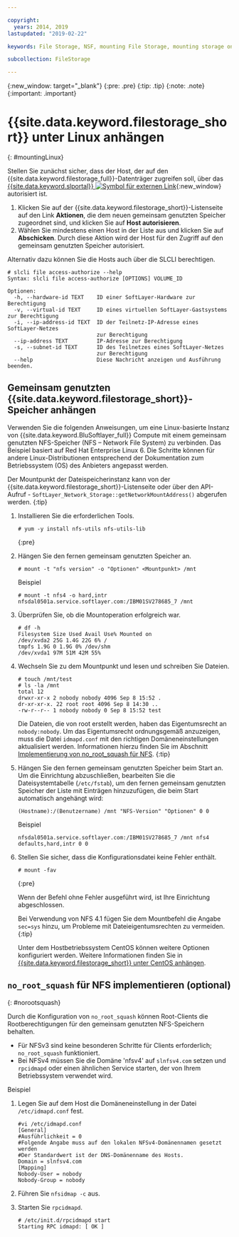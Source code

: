 ```yaml
---

copyright:
  years: 2014, 2019
lastupdated: "2019-02-22"

keywords: File Storage, NSF, mounting File Storage, mounting storage on Linux,

subcollection: FileStorage

---
```

{:new_window: target="_blank"}
{:pre: .pre}
{:tip: .tip}
{:note: .note}
{:important: .important}

# {{site.data.keyword.filestorage_short}} unter Linux anhängen
{: #mountingLinux}

Stellen Sie zunächst sicher, dass der Host, der auf den {{site.data.keyword.filestorage_full}}-Datenträger zugreifen soll, über das [{{site.data.keyword.slportal}} ![Symbol für externen Link](../../icons/launch-glyph.svg "Symbol für externen Link")](https://control.softlayer.com/){:new_window} autorisiert ist.

1. Klicken Sie auf der {{site.data.keyword.filestorage_short}}-Listenseite auf den Link **Aktionen**, die dem neuen gemeinsam genutzten Speicher zugeordnet sind, und klicken Sie auf **Host autorisieren**.
2. Wählen Sie mindestens einen Host in der Liste aus und klicken Sie auf **Abschicken**. Durch diese Aktion wird der Host für den Zugriff auf den gemeinsam genutzten Speicher autorisiert.

Alternativ dazu können Sie die Hosts auch über die SLCLI berechtigen.
```
# slcli file access-authorize --help
Syntax: slcli file access-authorize [OPTIONS] VOLUME_ID

Optionen:
  -h, --hardware-id TEXT    ID einer SoftLayer-Hardware zur Berechtigung
  -v, --virtual-id TEXT     ID eines virtuellen SoftLayer-Gastsystems zur Berechtigung
  -i, --ip-address-id TEXT  ID der Teilnetz-IP-Adresse eines SoftLayer-Netzes
                            zur Berechtigung
  --ip-address TEXT         IP-Adresse zur Berechtigung
  -s, --subnet-id TEXT      ID des Teilnetzes eines SoftLayer-Netzes
                            zur Berechtigung
  --help                    Diese Nachricht anzeigen und Ausführung beenden.
```

## Gemeinsam genutzten {{site.data.keyword.filestorage_short}}-Speicher anhängen

Verwenden Sie die folgenden Anweisungen, um eine Linux-basierte Instanz von {{site.data.keyword.BluSoftlayer_full}} Compute mit einem gemeinsam genutzten NFS-Speicher (NFS – Network File System) zu verbinden. Das Beispiel basiert auf Red Hat Enterprise Linux 6. Die Schritte können für andere Linux-Distributionen entsprechend der Dokumentation zum Betriebssystem (OS) des Anbieters angepasst werden.

Der Mountpunkt der Dateispeicherinstanz kann von der {{site.data.keyword.filestorage_short}}-Listenseite oder über den API-Aufruf - `SoftLayer_Network_Storage::getNetworkMountAddress()` abgerufen werden.
{:tip}

1. Installieren Sie die erforderlichen Tools.
   ```
   # yum -y install nfs-utils nfs-utils-lib
   ```
   {:pre}

2. Hängen Sie den fernen gemeinsam genutzten Speicher an.
   ```
   # mount -t "nfs version" -o "Optionen" <Mountpunkt> /mnt
   ```

   Beispiel
   ```
   # mount -t nfs4 -o hard,intr
   nfsdal0501a.service.softlayer.com:/IBM01SV278685_7 /mnt
   ```

3. Überprüfen Sie, ob die Mountoperation erfolgreich war.
   ```
   # df -h
   Filesystem Size Used Avail Use% Mounted on
   /dev/xvda2 25G 1.4G 22G 6% /
   tmpfs 1.9G 0 1.9G 0% /dev/shm
   /dev/xvda1 97M 51M 42M 55%
   ```

4. Wechseln Sie zu dem Mountpunkt und lesen und schreiben Sie Dateien.
   ```
   # touch /mnt/test
   # ls -la /mnt
   total 12
   drwxr-xr-x 2 nobody nobody 4096 Sep 8 15:52 .
   dr-xr-xr-x. 22 root root 4096 Sep 8 14:30 ..
   -rw-r--r-- 1 nobody nobody 0 Sep 8 15:52 test
   ```

   Die Dateien, die von root erstellt werden, haben das Eigentumsrecht an `nobody:nobody`. Um das Eigentumsrecht ordnungsgemäß anzuzeigen, muss die Datei `idmapd.conf` mit den richtigen Domäneneinstellungen aktualisiert werden. Informationen hierzu finden Sie im Abschnitt [Implementierung von no_root_squash für NFS](#norootsquash).
   {:tip}

5. Hängen Sie den fernen gemeinsam genutzten Speicher beim Start an. Um die Einrichtung abzuschließen, bearbeiten Sie die Dateisystemtabelle (`/etc/fstab`), um den fernen gemeinsam genutzten Speicher der Liste mit Einträgen hinzuzufügen, die beim Start automatisch angehängt wird:

   ```
   (Hostname):/(Benutzername) /mnt "NFS-Version" "Optionen" 0 0
   ```

   Beispiel

   ```
   nfsdal0501a.service.softlayer.com:/IBM01SV278685_7 /mnt nfs4 defaults,hard,intr 0 0
   ```

6. Stellen Sie sicher, dass die Konfigurationsdatei keine Fehler enthält.

   ```
   # mount -fav
   ```
   {:pre}

   Wenn der Befehl ohne Fehler ausgeführt wird, ist Ihre Einrichtung abgeschlossen.

   Bei Verwendung von NFS 4.1 fügen Sie dem Mountbefehl die Angabe `sec=sys` hinzu, um Probleme mit Dateieigentumsrechten zu vermeiden.
   {:tip}

   Unter dem Hostbetriebssystem CentOS können weitere Optionen konfiguriert werden. Weitere Informationen finden Sie in [{{site.data.keyword.filestorage_short}} unter CentOS anhängen](/docs/infrastructure/FileStorage?topic=FileStorage-mountingCentOS).


## `no_root_squash` für NFS implementieren (optional)
{: #norootsquash}

Durch die Konfiguration von `no_root_squash` können Root-Clients die Rootberechtigungen für den gemeinsam genutzten NFS-Speichern behalten.
- Für NFSv3 sind keine besonderen Schritte für Clients erforderlich; `no_root_squash` funktioniert.
- Bei NFSv4 müssen Sie die Domäne 'nfsv4' auf `slnfsv4.com` setzen und `rpcidmapd` oder einen ähnlichen Service starten, der von Ihrem Betriebssystem verwendet wird.

Beispiel

1. Legen Sie auf dem Host die Domäneneinstellung in der Datei `/etc/idmapd.conf` fest.

   ```
   #vi /etc/idmapd.conf
   [General]
   #Ausführlichkeit = 0
   #Folgende Angabe muss auf den lokalen NFSv4-Domänennamen gesetzt werden
   #Der Standardwert ist der DNS-Domänenname des Hosts.
   Domain = slnfsv4.com
   [Mapping]
   Nobody-User = nobody
   Nobody-Group = nobody
   ```

2. Führen Sie `nfsidmap -c` aus.
3. Starten Sie `rpcidmapd`.
   ```
   # /etc/init.d/rpcidmapd start
   Starting RPC idmapd: [ OK ]
   ```

